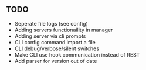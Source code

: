## TODO

 - Seperate file logs (see config)
 - Adding servers functionaility in manager
 - Adding server via cli prompts
 - CLI config command import a file
 - CLI debug/verbose/silent switches
 - Make CLI use hook communication instead of REST
 - Add parser for version out of date